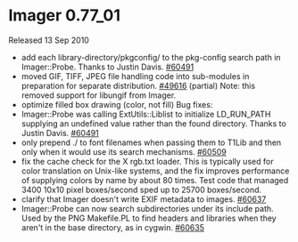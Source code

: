 # Imager 0.77_01

Released 13 Sep 2010

- add each library-directory/pkgconfig/ to the pkg-config search path in Imager::Probe. Thanks to Justin Davis. [#60491](https://github.com/tonycoz/imager/issues/60491) 
- moved GIF, TIFF, JPEG file handling code into sub-modules in preparation for separate distribution. [#49616](https://github.com/tonycoz/imager/issues/49616) (partial) Note: this removed support for libungif from Imager. 
- optimize filled box drawing (color, not fill) Bug fixes: 
- Imager::Probe was calling ExtUtils::Liblist to initialize LD_RUN_PATH supplying an undefined value rather than the found directory. Thanks to Justin Davis. [#60491](https://github.com/tonycoz/imager/issues/60491) 
- only prepend ./ to font filenames when passing them to T1Lib and then only when it would use its search mechanisms. [#60509](https://github.com/tonycoz/imager/issues/60509) 
- fix the cache check for the X rgb.txt loader. This is typically used for color translation on Unix-like systems, and the fix improves performance of supplying colors by name by about 80 times. Test code that managed 3400 10x10 pixel boxes/second sped up to 25700 boxes/second. 
- clarify that Imager doesn't write EXIF metadata to images. [#60637](https://github.com/tonycoz/imager/issues/60637) 
- Imager::Probe can now search subdirectories under its include path. Used by the PNG Makefile.PL to find headers and libraries when they aren't in the base directory, as in cygwin. [#60635](https://github.com/tonycoz/imager/issues/60635)